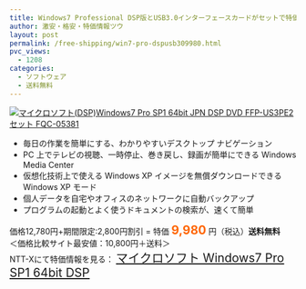 ```yaml
---
title: Windows7 Professional DSP版とUSB3.0インターフェースカードがセットで特価9980円！送料無料！
author: 激安・格安・特価情報ツウ
layout: post
permalink: /free-shipping/win7-pro-dspusb309980.html
pvc_views:
  - 1208
categories:
  - ソフトウェア
  - 送料無料
---
```

<div class="img-bg2 img_L">
  <a href="http://px.a8.net/svt/ejp?a8mat=ZYP6S+8IMA3E+S1Q+BWGDT&a8ejpredirect=http://nttxstore.jp/_II_QZX0005722" target="_blank"><img src="http://i2.wp.com/image.nttxstore.jp/l2_images/Q/QZ/QZX0005722.jpg?resize=120%2C120" border="0" alt="マイクロソフト(DSP)Windows7 Pro SP1 64bit JPN DSP DVD FFP-US3PE2 セット FQC-05381" style="border: 0pt none;" data-recalc-dims="1" /></a>
</div>

<!--more-->

  * 毎日の作業を簡単にする、わかりやすいデスクトップ ナビゲーション
  * PC 上でテレビの視聴、一時停止、巻き戻し、録画が簡単にできる Windows Media Center
  * 仮想化技術上で使える Windows XP イメージを無償ダウンロードできる Windows XP モード
  * 個人データを自宅やオフィスのネットワークに自動バックアップ
  * プログラムの起動とよく使うドキュメントの検索が、速くて簡単

価格12,780円+期間限定:2,800円割引 = 特価 <span style="color: #ff6600; font-size: 150%;"><strong>9,980</strong></span> 円（税込）**送料無料**  
＜価格比較サイト最安値：10,800円＋送料＞  
NTT-Xにて特価情報を見る： <span style="font-size: 150%;"><a href="http://px.a8.net/svt/ejp?a8mat=ZYP6S+8IMA3E+S1Q+BWGDT&a8ejpredirect=http://nttxstore.jp/_II_QZX0005722" target="_blank">マイクロソフト Windows7 Pro SP1 64bit DSP</a></span>